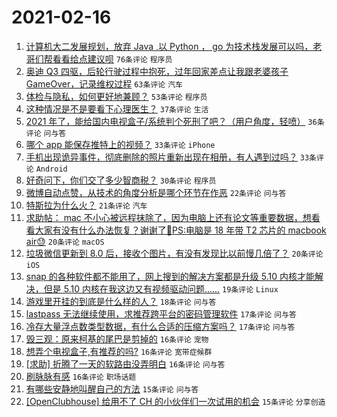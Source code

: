 # 2021-02-16

1. [计算机大二发展规划，放弃 Java ,以 Python ， go 为技术栈发展可以吗，老哥们帮看看给点建议呗](https://www.v2ex.com/t/753564) `76条评论` `程序员`
1. [奥迪 Q3 四驱，后轮行驶过程中抱死，过年回家差点让我跟老婆孩子 GameOver，记录维权过程](https://www.v2ex.com/t/753572) `63条评论` `汽车`
1. [体检与隐私，如何更好地兼顾？](https://www.v2ex.com/t/753499) `53条评论` `程序员`
1. [这种情况是不是要看下心理医生？](https://www.v2ex.com/t/753575) `37条评论` `生活`
1. [2021 年了，能给国内电视盒子/系统判个死刑了吧？（用户角度，轻喷）](https://www.v2ex.com/t/753546) `36条评论` `问与答`
1. [哪个 app 能保存推特上的视频？](https://www.v2ex.com/t/753518) `33条评论` `iPhone`
1. [手机出现诡异事件，彻底删除的照片重新出现在相册，有人遇到过吗？](https://www.v2ex.com/t/753549) `33条评论` `Android`
1. [好奇问下，你们交了多少智商税？](https://www.v2ex.com/t/753566) `30条评论` `程序员`
1. [微博自动点赞，从技术的角度分析是哪个环节在作恶](https://www.v2ex.com/t/753582) `22条评论` `问与答`
1. [特斯拉为什么火？](https://www.v2ex.com/t/753593) `21条评论` `汽车`
1. [求助帖： mac 不小心被远程抹除了，因为电脑上还有论文等重要数据，想看看大家有没有什么办法恢复？谢谢了🙏PS:电脑是 18 年带 T2 芯片的 macbook air😓](https://www.v2ex.com/t/753600) `20条评论` `macOS`
1. [垃圾微信更新到 8.0 后，接收个图片，有没有发现比以前慢几倍了？](https://www.v2ex.com/t/753540) `20条评论` `iOS`
1. [snap 的各种软件都不能用了，网上搜到的解决方案都是升级 5.10 内核才能解决，但是 5.10 内核在我这边又有视频驱动问题......](https://www.v2ex.com/t/753592) `19条评论` `Linux`
1. [游戏里开挂的到底是什么样的人？](https://www.v2ex.com/t/753625) `18条评论` `问与答`
1. [lastpass 无法继续使用，求推荐跨平台的密码管理软件](https://www.v2ex.com/t/753622) `17条评论` `问与答`
1. [冷存大量浮点数类型数据，有什么合适的压缩方案吗？](https://www.v2ex.com/t/753590) `17条评论` `问与答`
1. [毁三观：原来柯基的尾巴是剪掉的](https://www.v2ex.com/t/753603) `16条评论` `宠物`
1. [想弄个电视盒子,有推荐的吗?](https://www.v2ex.com/t/753602) `16条评论` `宽带症候群`
1. [[求助] 折腾了一天的软路由没弄明白](https://www.v2ex.com/t/753594) `16条评论` `问与答`
1. [刷脉脉有感](https://www.v2ex.com/t/753490) `16条评论` `职场话题`
1. [有哪些安静地叫醒自己的方法](https://www.v2ex.com/t/753605) `15条评论` `问与答`
1. [[OpenClubhouse] 给用不了 CH 的小伙伴们一次试用的机会](https://www.v2ex.com/t/753548) `15条评论` `分享创造`
